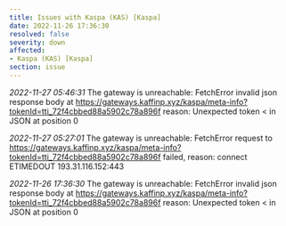 ```yaml
---
title: Issues with Kaspa (KAS) [Kaspa]
date: 2022-11-26 17:36:30
resolved: false
severity: down
affected:
- Kaspa (KAS) [Kaspa]
section: issue
---
```


*2022-11-27 05:46:31* The gateway is unreachable: FetchError invalid json response body at https://gateways.kaffinp.xyz/kaspa/meta-info?tokenId=tti_72f4cbbed88a5902c78a896f reason: Unexpected token < in JSON at position 0

*2022-11-27 05:27:01* The gateway is unreachable: FetchError request to https://gateways.kaffinp.xyz/kaspa/meta-info?tokenId=tti_72f4cbbed88a5902c78a896f failed, reason: connect ETIMEDOUT 193.31.116.152:443

*2022-11-26 17:36:30* The gateway is unreachable: FetchError invalid json response body at https://gateways.kaffinp.xyz/kaspa/meta-info?tokenId=tti_72f4cbbed88a5902c78a896f reason: Unexpected token < in JSON at position 0